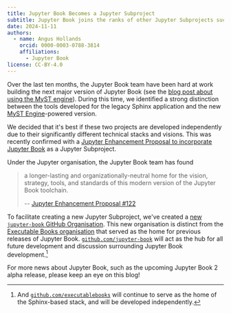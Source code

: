 ```yaml
---
title: Jupyter Book Becomes a Jupyter Subproject
subtitle: Jupyter Book joins the ranks of other Jupyter Subprojects such as JupyterLab and JupyterHub.
date: 2024-11-11
authors:
  - name: Angus Hollands
    orcid: 0000-0003-0788-3814
    affiliations:
      - Jupyter Book
license: CC-BY-4.0
---
```


Over the last ten months, the Jupyter Book team have been hard at work building the next major version of Jupyter Book (see the [blog post about using the MyST engine][plan]).
During this time, we identified a strong distinction between the tools developed for the legacy Sphinx application and the new [MyST Engine][mystmd]-powered version.

We decided that it's best if these two projects are developed independently due to their significantly different technical stacks and visions.
This was recently confirmed with a [Jupyter Enhancement Proposal to incorporate Jupyter Book][book-jep] as a Jupyter Subproject.

Under the Jupyter organisation, the Jupyter Book team has found

> a longer-lasting and organizationally-neutral home for the vision, strategy, tools, and standards of this modern version of the Jupyter Book toolchain.
>
> -- [Jupyter Enhancement Proposal #122](https://github.com/jupyter/enhancement-proposals/pull/123)

To facilitate creating a new Jupyter Subproject, we've created a [new `jupyter-book` GitHub Organisation][jbp]. This new organisation is distinct from the [Executable Books organisation][ebp] that served as the home for previous releases of Jupyter Book.
[`github.com/jupyter-book`](https://github.com/jupyter-book) will act as the hub for all future development and discussion surrounding Jupyter Book development.[^1]

[^1]: And [`github.com/executablebooks`](https://github.com/executablebooks) will continue to serve as the home of the Sphinx-based stack, and will be developed independently.

For more news about Jupyter Book, such as the upcoming Jupyter Book 2 alpha release, please keep an eye on this blog!

[jbp]: https://github.com/jupyter-book
[ebp]: https://github.com/executablebooks
[plan]: https://executablebooks.org/en/latest/blog/2024-05-20-jupyter-book-myst/
[book-jep]: https://github.com/jupyter/enhancement-proposals/pull/123
[mystmd]: https://mystmd.org
